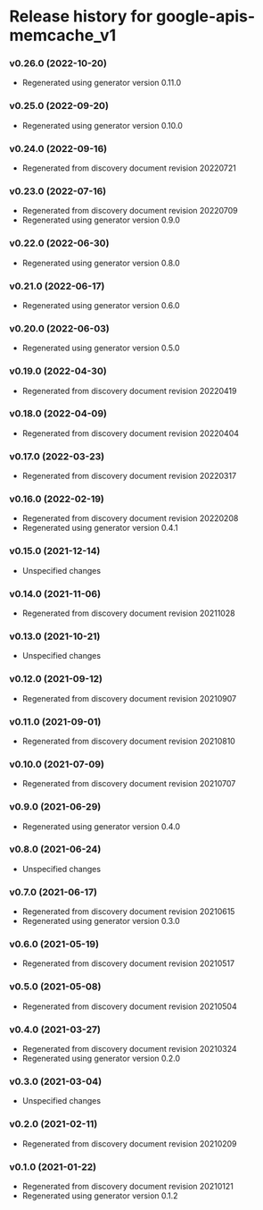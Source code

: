 # Release history for google-apis-memcache_v1

### v0.26.0 (2022-10-20)

* Regenerated using generator version 0.11.0

### v0.25.0 (2022-09-20)

* Regenerated using generator version 0.10.0

### v0.24.0 (2022-09-16)

* Regenerated from discovery document revision 20220721

### v0.23.0 (2022-07-16)

* Regenerated from discovery document revision 20220709
* Regenerated using generator version 0.9.0

### v0.22.0 (2022-06-30)

* Regenerated using generator version 0.8.0

### v0.21.0 (2022-06-17)

* Regenerated using generator version 0.6.0

### v0.20.0 (2022-06-03)

* Regenerated using generator version 0.5.0

### v0.19.0 (2022-04-30)

* Regenerated from discovery document revision 20220419

### v0.18.0 (2022-04-09)

* Regenerated from discovery document revision 20220404

### v0.17.0 (2022-03-23)

* Regenerated from discovery document revision 20220317

### v0.16.0 (2022-02-19)

* Regenerated from discovery document revision 20220208
* Regenerated using generator version 0.4.1

### v0.15.0 (2021-12-14)

* Unspecified changes

### v0.14.0 (2021-11-06)

* Regenerated from discovery document revision 20211028

### v0.13.0 (2021-10-21)

* Unspecified changes

### v0.12.0 (2021-09-12)

* Regenerated from discovery document revision 20210907

### v0.11.0 (2021-09-01)

* Regenerated from discovery document revision 20210810

### v0.10.0 (2021-07-09)

* Regenerated from discovery document revision 20210707

### v0.9.0 (2021-06-29)

* Regenerated using generator version 0.4.0

### v0.8.0 (2021-06-24)

* Unspecified changes

### v0.7.0 (2021-06-17)

* Regenerated from discovery document revision 20210615
* Regenerated using generator version 0.3.0

### v0.6.0 (2021-05-19)

* Regenerated from discovery document revision 20210517

### v0.5.0 (2021-05-08)

* Regenerated from discovery document revision 20210504

### v0.4.0 (2021-03-27)

* Regenerated from discovery document revision 20210324
* Regenerated using generator version 0.2.0

### v0.3.0 (2021-03-04)

* Unspecified changes

### v0.2.0 (2021-02-11)

* Regenerated from discovery document revision 20210209

### v0.1.0 (2021-01-22)

* Regenerated from discovery document revision 20210121
* Regenerated using generator version 0.1.2

